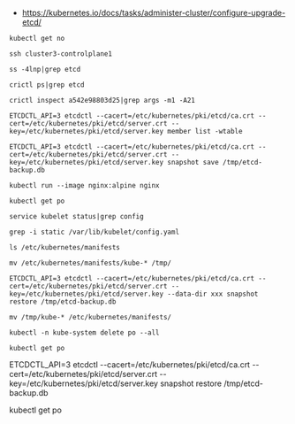 - https://kubernetes.io/docs/tasks/administer-cluster/configure-upgrade-etcd/
```
kubectl get no

ssh cluster3-controlplane1

ss -4lnp|grep etcd

crictl ps|grep etcd

crictl inspect a542e98803d25|grep args -m1 -A21

ETCDCTL_API=3 etcdctl --cacert=/etc/kubernetes/pki/etcd/ca.crt --cert=/etc/kubernetes/pki/etcd/server.crt --key=/etc/kubernetes/pki/etcd/server.key member list -wtable

ETCDCTL_API=3 etcdctl --cacert=/etc/kubernetes/pki/etcd/ca.crt --cert=/etc/kubernetes/pki/etcd/server.crt --key=/etc/kubernetes/pki/etcd/server.key snapshot save /tmp/etcd-backup.db

kubectl run --image nginx:alpine nginx

kubectl get po

service kubelet status|grep config

grep -i static /var/lib/kubelet/config.yaml

ls /etc/kubernetes/manifests

mv /etc/kubernetes/manifests/kube-* /tmp/

ETCDCTL_API=3 etcdctl --cacert=/etc/kubernetes/pki/etcd/ca.crt --cert=/etc/kubernetes/pki/etcd/server.crt --key=/etc/kubernetes/pki/etcd/server.key --data-dir xxx snapshot restore /tmp/etcd-backup.db

mv /tmp/kube-* /etc/kubernetes/manifests/

kubectl -n kube-system delete po --all

kubectl get po
```




ETCDCTL_API=3 etcdctl --cacert=/etc/kubernetes/pki/etcd/ca.crt --cert=/etc/kubernetes/pki/etcd/server.crt --key=/etc/kubernetes/pki/etcd/server.key snapshot restore /tmp/etcd-backup.db

kubectl get po
```
